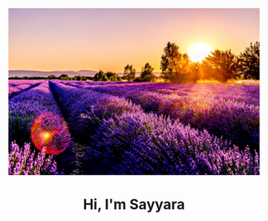 <img src="https://github.com/sayyush/sayyush/blob/main/leonard-cotte-c1Jp-fo53U8-unsplash.jpg?raw=true">

<h1 align="center">Hi, I'm Sayyara</h1>
